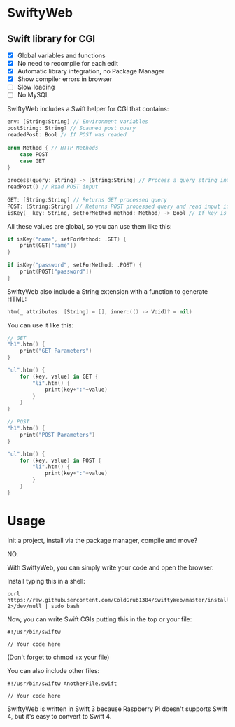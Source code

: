 # SwiftyWeb
## Swift library for CGI

- [x] Global variables and functions
- [x] No need to recompile for each edit
- [x] Automatic library integration, no Package Manager
- [x] Show compiler errors in browser
- [ ] Slow loading
- [ ] No MySQL

SwiftyWeb includes a Swift helper for CGI that contains:

```swift
env: [String:String] // Environment variables
postString: String? // Scanned post query
readedPost: Bool // If POST was readed
    
enum Method { // HTTP Methods
    case POST
    case GET
}
    
process(query: String) -> [String:String] // Process a query string into a dictionary
readPost() // Read POST input
    
GET: [String:String] // Returns GET processed query
POST: [String:String] // Returns POST processed query and read input if it was not readed
isKey(_ key: String, setForMethod method: Method) -> Bool // If key is set in POST or GET
```
All these values are global, so you can use them like this:
```swift
if isKey("name", setForMethod: .GET) {
    print(GET["name"])
}
    
if isKey("password", setForMethod: .POST) {
    print(POST["password"])
}
```
SwiftyWeb also include a String extension with a function to generate HTML:
```swift
htm(_ attributes: [String] = [], inner:(() -> Void)? = nil)
```
You can use it like this:
```swift
// GET
"h1".htm() {
    print("GET Parameters")
}

"ul".htm() {
    for (key, value) in GET {
        "li".htm() {
            print(key+":"+value)
        }
    }
}

// POST
"h1".htm() {
    print("POST Parameters")
}

"ul".htm() {
    for (key, value) in POST {
        "li".htm() {
            print(key+":"+value)
        }
    }
}
```
# Usage
Init a project, install via the package manager, compile and move?

NO.

With SwiftyWeb, you can simply write your code and open the browser.


Install typing this in a shell:

    curl https://raw.githubusercontent.com/ColdGrub1384/SwiftyWeb/master/install 2>/dev/null | sudo bash

Now, you can write Swift CGIs putting this in the top or your file:

    #!/usr/bin/swiftw
    
    // Your code here
(Don't forget to chmod +x your file)

You can also include other files:

    #!/usr/bin/swiftw AnotherFile.swift

    // Your code here

SwiftyWeb is written in Swift 3 because Raspberry Pi doesn't supports Swift 4, but it's easy to convert to Swift 4.
